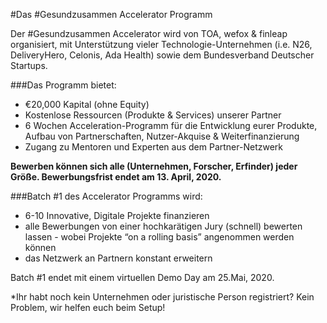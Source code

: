 #Das #Gesundzusammen Accelerator Programm

Der #Gesundzusammen Accelerator wird von TOA, wefox & finleap organisiert, mit Unterstützung vieler Technologie-Unternehmen (i.e. N26, DeliveryHero, Celonis, Ada Health) sowie dem Bundesverband Deutscher Startups.

###Das Programm bietet:

- €20,000 Kapital (ohne Equity)
- Kostenlose Ressourcen (Produkte & Services) unserer Partner
- 6 Wochen Acceleration-Programm für die Entwicklung eurer Produkte, Aufbau von Partnerschaften, Nutzer-Akquise & Weiterfinanzierung
- Zugang zu Mentoren und Experten aus dem Partner-Netzwerk

**Bewerben können sich alle (Unternehmen, Forscher, Erfinder) jeder Größe.
Bewerbungsfrist endet am 13. April, 2020.**

###Batch #1 des Accelerator Programms wird:

- 6-10 Innovative, Digitale Projekte finanzieren
- alle Bewerbungen von einer hochkarätigen Jury (schnell) bewerten lassen - wobei Projekte “on a rolling basis” angenommen werden können
- das Netzwerk an Partnern konstant erweitern


Batch #1 endet mit einem virtuellen Demo Day am 25.Mai, 2020.

*Ihr habt noch kein Unternehmen oder juristische Person registriert? Kein Problem, wir helfen euch beim Setup!
